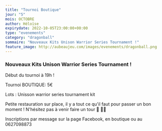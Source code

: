 ```yaml
---
title: "Tournoi Boutique"
jour: "5"
mois: OCTOBRE
author: Héloïse
expirydate: 2022-10-05T23:00:00+00:00
type: "evenements"
category: "dragonball"
sommaire: "Nouveaux Kits Unison Warrior Series Tournament !"
feature_image: http://aubeaujeu.com/images/evenements/dragonball.png
---
```

### Nouveaux Kits Unison Warrior Series Tournament !

Début du tournoi à 19h !

Tournoi BOUTIQUE: 5€

Lots : Unisson warrior series tournament kit


Petite restauration sur place, il y a tout ce qu'il faut pour passer un bon moment ! N'hésitez pas à venir faire un tour 🥪 🥤🍿


Inscriptions par message sur la page Facebook, en boutique ou au 0627098873

